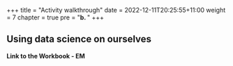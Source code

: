 +++
title = "Activity walkthrough"
date = 2022-12-11T20:25:55+11:00
weight = 7
chapter = true
pre = "<b>b. </b>"
+++

## Using data science on ourselves

**Link to the Workbook - EM**

